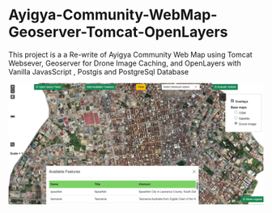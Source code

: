 # Ayigya-Community-WebMap-Geoserver-Tomcat-OpenLayers
This project is a a Re-write of Ayigya Community Web Map using Tomcat Websever, Geoserver for Drone Image Caching, and OpenLayers with Vanilla JavasScript , Postgis and PostgreSql Database

![alt text](image.png)
